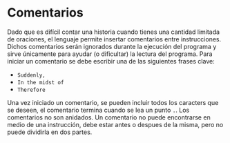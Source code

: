 # Comentarios

Dado que es difícil contar una historia cuando tienes una
cantidad limitada de oraciones, el lenguaje permite insertar
comentarios entre instrucciones. Dichos comentarios serán
ignorados durante la ejecución del programa y sirve únicamente
para ayudar (o dificultar) la lectura del programa. Para
iniciar un comentario se debe escribir una de las siguientes
frases clave:

* `Suddenly,`
* `In the midst of`
* `Therefore`

Una vez iniciado un comentario, se pueden incluir todos los caracters que se deseen, el comentario termina cuando se
lea un punto `.`. Los comentarios no son anidados.
Un comentario no puede encontrarse en medio de una instrucción,
debe estar antes o despues de la misma, pero no puede dividirla
en dos partes.
